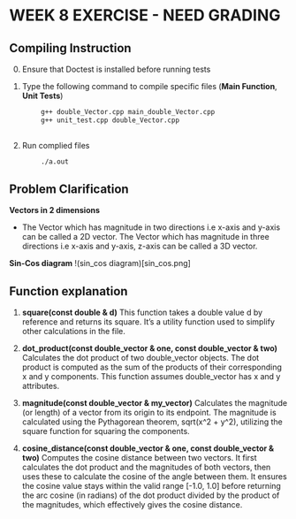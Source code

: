 # WEEK 8 EXERCISE - NEED GRADING  


## **Compiling Instruction** 
0. Ensure that Doctest is installed before running tests

1. Type the following command to compile specific files (**Main Function**, **Unit Tests**)
```bash
        g++ double_Vector.cpp main_double_Vector.cpp 
        g++ unit_test.cpp double_Vector.cpp
 
```
2. Run complied files
```bash
        ./a.out
```

## **Problem Clarification**
**Vectors in 2 dimensions**
- The Vector which has magnitude in two directions i.e x-axis and y-axis can be called a 2D vector. The Vector which has magnitude in three directions i.e x-axis and y-axis, z-axis can be called a 3D vector.

**Sin-Cos diagram**
!(sin_cos diagram)[sin_cos.png]

## **Function explanation**
1. **square(const double & d)**
This function takes a double value d by reference and returns its square. It’s a utility function used to simplify other calculations in the file.

2. **dot_product(const double_vector & one, const double_vector & two)**
Calculates the dot product of two double_vector objects. The dot product is computed as the sum of the products of their corresponding x and y components. This function assumes double_vector has x and y attributes.

3. **magnitude(const double_vector & my_vector)**
Calculates the magnitude (or length) of a vector from its origin to its endpoint. The magnitude is calculated using the Pythagorean theorem, sqrt(x^2 + y^2), utilizing the square function for squaring the components.

4. **cosine_distance(const double_vector & one, const double_vector & two)**
Computes the cosine distance between two vectors. It first calculates the dot product and the magnitudes of both vectors, then uses these to calculate the cosine of the angle between them. It ensures the cosine value stays within the valid range [-1.0, 1.0] before returning the arc cosine (in radians) of the dot product divided by the product of the magnitudes, which effectively gives the cosine distance.

        




